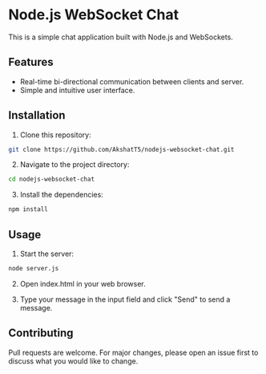# Node.js WebSocket Chat

This is a simple chat application built with Node.js and WebSockets.

## Features

- Real-time bi-directional communication between clients and server.
- Simple and intuitive user interface.

## Installation

1. Clone this repository:

```bash
git clone https://github.com/AkshatT5/nodejs-websocket-chat.git
```
2. Navigate to the project directory:
``` bash
cd nodejs-websocket-chat
```
3. Install the dependencies:
``` bash
npm install
```

## Usage 
1. Start the server:
``` bash
node server.js
```
2. Open index.html in your web browser.

3. Type your message in the input field and click "Send" to send a message.

## Contributing
Pull requests are welcome. For major changes, please open an issue first to discuss what you would like to change.


